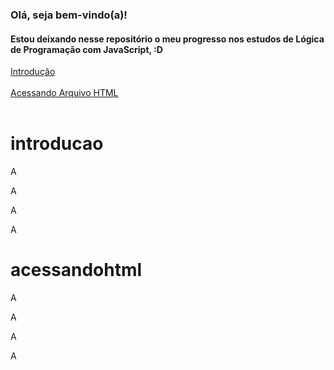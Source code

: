 ### Olá, seja bem-vindo(a)!<br/>
#### Estou deixando nesse repositório o meu progresso nos estudos de Lógica de Programação com JavaScript, :D

<p>
  <a href="#introducao">Introdução</a><br><br>
  <a href="#acessandohtml">Acessando Arquivo HTML</a><br><br>
</p>

# introducao
<p>A</p>
<p>A</p>
<p>A</p>
<p>A</p>

# acessandohtml
<p>A</p>
<p>A</p>
<p>A</p>
<p>A</p>
